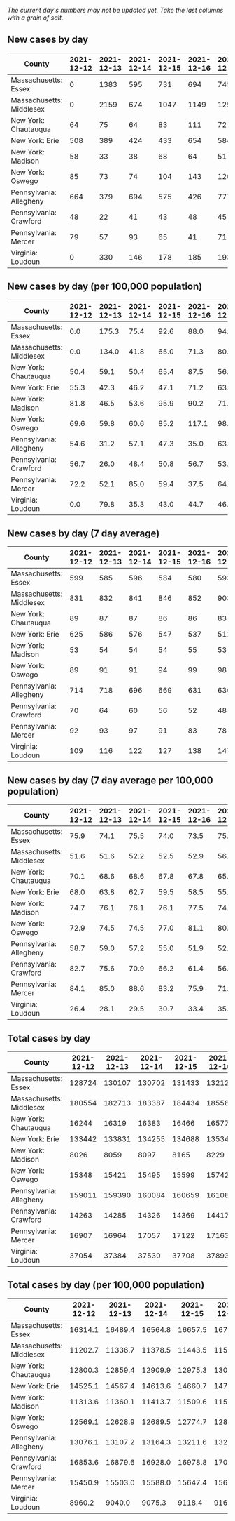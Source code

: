 _The current day's numbers may not be updated yet. Take the last columns with a grain of salt._
## New cases by day

| County | 2021-12-12 | 2021-12-13 | 2021-12-14 | 2021-12-15 | 2021-12-16 | 2021-12-17 | 2021-12-18 |
| --- | --- | --- | --- | --- | --- | --- | --- |
| Massachusetts: Essex | 0 | 1383 | 595 | 731 | 694 | 745 |  |
| Massachusetts: Middlesex | 0 | 2159 | 674 | 1047 | 1149 | 1291 |  |
| New York: Chautauqua | 64 | 75 | 64 | 83 | 111 | 72 |  |
| New York: Erie | 508 | 389 | 424 | 433 | 654 | 584 |  |
| New York: Madison | 58 | 33 | 38 | 68 | 64 | 51 |  |
| New York: Oswego | 85 | 73 | 74 | 104 | 143 | 120 |  |
| Pennsylvania: Allegheny | 664 | 379 | 694 | 575 | 426 | 777 |  |
| Pennsylvania: Crawford | 48 | 22 | 41 | 43 | 48 | 45 |  |
| Pennsylvania: Mercer | 79 | 57 | 93 | 65 | 41 | 71 |  |
| Virginia: Loudoun | 0 | 330 | 146 | 178 | 185 | 193 |  |

## New cases by day (per 100,000 population)

| County | 2021-12-12 | 2021-12-13 | 2021-12-14 | 2021-12-15 | 2021-12-16 | 2021-12-17 | 2021-12-18 |
| --- | --- | --- | --- | --- | --- | --- | --- |
| Massachusetts: Essex | 0.0 | 175.3 | 75.4 | 92.6 | 88.0 | 94.4 |  |
| Massachusetts: Middlesex | 0.0 | 134.0 | 41.8 | 65.0 | 71.3 | 80.1 |  |
| New York: Chautauqua | 50.4 | 59.1 | 50.4 | 65.4 | 87.5 | 56.7 |  |
| New York: Erie | 55.3 | 42.3 | 46.2 | 47.1 | 71.2 | 63.6 |  |
| New York: Madison | 81.8 | 46.5 | 53.6 | 95.9 | 90.2 | 71.9 |  |
| New York: Oswego | 69.6 | 59.8 | 60.6 | 85.2 | 117.1 | 98.3 |  |
| Pennsylvania: Allegheny | 54.6 | 31.2 | 57.1 | 47.3 | 35.0 | 63.9 |  |
| Pennsylvania: Crawford | 56.7 | 26.0 | 48.4 | 50.8 | 56.7 | 53.2 |  |
| Pennsylvania: Mercer | 72.2 | 52.1 | 85.0 | 59.4 | 37.5 | 64.9 |  |
| Virginia: Loudoun | 0.0 | 79.8 | 35.3 | 43.0 | 44.7 | 46.7 |  |

## New cases by day (7 day average)

| County | 2021-12-12 | 2021-12-13 | 2021-12-14 | 2021-12-15 | 2021-12-16 | 2021-12-17 | 2021-12-18 |
| --- | --- | --- | --- | --- | --- | --- | --- |
| Massachusetts: Essex | 599 | 585 | 596 | 584 | 580 | 593 |  |
| Massachusetts: Middlesex | 831 | 832 | 841 | 846 | 852 | 903 |  |
| New York: Chautauqua | 89 | 87 | 87 | 86 | 86 | 83 |  |
| New York: Erie | 625 | 586 | 576 | 547 | 537 | 511 |  |
| New York: Madison | 53 | 54 | 54 | 54 | 55 | 53 |  |
| New York: Oswego | 89 | 91 | 91 | 94 | 99 | 98 |  |
| Pennsylvania: Allegheny | 714 | 718 | 696 | 669 | 631 | 636 |  |
| Pennsylvania: Crawford | 70 | 64 | 60 | 56 | 52 | 48 |  |
| Pennsylvania: Mercer | 92 | 93 | 97 | 91 | 83 | 78 |  |
| Virginia: Loudoun | 109 | 116 | 122 | 127 | 138 | 147 |  |

## New cases by day (7 day average per 100,000 population)

| County | 2021-12-12 | 2021-12-13 | 2021-12-14 | 2021-12-15 | 2021-12-16 | 2021-12-17 | 2021-12-18 |
| --- | --- | --- | --- | --- | --- | --- | --- |
| Massachusetts: Essex | 75.9 | 74.1 | 75.5 | 74.0 | 73.5 | 75.2 |  |
| Massachusetts: Middlesex | 51.6 | 51.6 | 52.2 | 52.5 | 52.9 | 56.0 |  |
| New York: Chautauqua | 70.1 | 68.6 | 68.6 | 67.8 | 67.8 | 65.4 |  |
| New York: Erie | 68.0 | 63.8 | 62.7 | 59.5 | 58.5 | 55.6 |  |
| New York: Madison | 74.7 | 76.1 | 76.1 | 76.1 | 77.5 | 74.7 |  |
| New York: Oswego | 72.9 | 74.5 | 74.5 | 77.0 | 81.1 | 80.3 |  |
| Pennsylvania: Allegheny | 58.7 | 59.0 | 57.2 | 55.0 | 51.9 | 52.3 |  |
| Pennsylvania: Crawford | 82.7 | 75.6 | 70.9 | 66.2 | 61.4 | 56.7 |  |
| Pennsylvania: Mercer | 84.1 | 85.0 | 88.6 | 83.2 | 75.9 | 71.3 |  |
| Virginia: Loudoun | 26.4 | 28.1 | 29.5 | 30.7 | 33.4 | 35.5 |  |

## Total cases by day

| County | 2021-12-12 | 2021-12-13 | 2021-12-14 | 2021-12-15 | 2021-12-16 | 2021-12-17 | 2021-12-18 |
| --- | --- | --- | --- | --- | --- | --- | --- |
| Massachusetts: Essex | 128724 | 130107 | 130702 | 131433 | 132127 | 132872 |  |
| Massachusetts: Middlesex | 180554 | 182713 | 183387 | 184434 | 185583 | 186874 |  |
| New York: Chautauqua | 16244 | 16319 | 16383 | 16466 | 16577 | 16649 |  |
| New York: Erie | 133442 | 133831 | 134255 | 134688 | 135342 | 135926 |  |
| New York: Madison | 8026 | 8059 | 8097 | 8165 | 8229 | 8280 |  |
| New York: Oswego | 15348 | 15421 | 15495 | 15599 | 15742 | 15862 |  |
| Pennsylvania: Allegheny | 159011 | 159390 | 160084 | 160659 | 161085 | 161862 |  |
| Pennsylvania: Crawford | 14263 | 14285 | 14326 | 14369 | 14417 | 14462 |  |
| Pennsylvania: Mercer | 16907 | 16964 | 17057 | 17122 | 17163 | 17234 |  |
| Virginia: Loudoun | 37054 | 37384 | 37530 | 37708 | 37893 | 38086 |  |

## Total cases by day (per 100,000 population)

| County | 2021-12-12 | 2021-12-13 | 2021-12-14 | 2021-12-15 | 2021-12-16 | 2021-12-17 | 2021-12-18 |
| --- | --- | --- | --- | --- | --- | --- | --- |
| Massachusetts: Essex | 16314.1 | 16489.4 | 16564.8 | 16657.5 | 16745.4 | 16839.8 |  |
| Massachusetts: Middlesex | 11202.7 | 11336.7 | 11378.5 | 11443.5 | 11514.7 | 11594.8 |  |
| New York: Chautauqua | 12800.3 | 12859.4 | 12909.9 | 12975.3 | 13062.7 | 13119.5 |  |
| New York: Erie | 14525.1 | 14567.4 | 14613.6 | 14660.7 | 14731.9 | 14795.4 |  |
| New York: Madison | 11313.6 | 11360.1 | 11413.7 | 11509.6 | 11599.8 | 11671.7 |  |
| New York: Oswego | 12569.1 | 12628.9 | 12689.5 | 12774.7 | 12891.8 | 12990.0 |  |
| Pennsylvania: Allegheny | 13076.1 | 13107.2 | 13164.3 | 13211.6 | 13246.6 | 13310.5 |  |
| Pennsylvania: Crawford | 16853.6 | 16879.6 | 16928.0 | 16978.8 | 17035.5 | 17088.7 |  |
| Pennsylvania: Mercer | 15450.9 | 15503.0 | 15588.0 | 15647.4 | 15684.9 | 15749.7 |  |
| Virginia: Loudoun | 8960.2 | 9040.0 | 9075.3 | 9118.4 | 9163.1 | 9209.8 |  |
